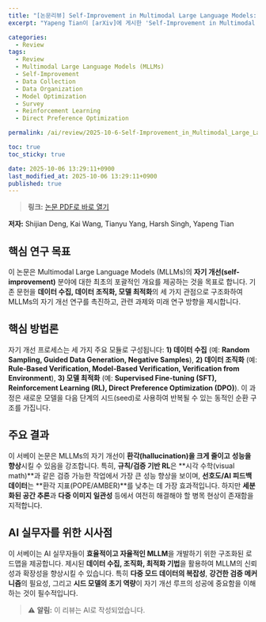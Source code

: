 ```yaml
---
title: "[논문리뷰] Self-Improvement in Multimodal Large Language Models: A Survey"
excerpt: "Yapeng Tian이 [arXiv]에 게시한 'Self-Improvement in Multimodal Large Language Models: A Survey' 논문에 대한 자세한 리뷰입니다."

categories:
  - Review
tags:
  - Review
  - Multimodal Large Language Models (MLLMs)
  - Self-Improvement
  - Data Collection
  - Data Organization
  - Model Optimization
  - Survey
  - Reinforcement Learning
  - Direct Preference Optimization

permalink: /ai/review/2025-10-6-Self-Improvement_in_Multimodal_Large_Language_Models_A_Survey/

toc: true
toc_sticky: true

date: 2025-10-06 13:29:11+0900
last_modified_at: 2025-10-06 13:29:11+0900
published: true
---
```

> **링크:** [논문 PDF로 바로 열기](https://arxiv.org/abs/2510.02665)

**저자:** Shijian Deng, Kai Wang, Tianyu Yang, Harsh Singh, Yapeng Tian



## 핵심 연구 목표
이 논문은 Multimodal Large Language Models (MLLMs)의 **자기 개선(self-improvement)** 분야에 대한 최초의 포괄적인 개요를 제공하는 것을 목표로 합니다. 기존 문헌을 **데이터 수집, 데이터 조직화, 모델 최적화**의 세 가지 관점으로 구조화하여 MLLMs의 자기 개선 연구를 촉진하고, 관련 과제와 미래 연구 방향을 제시합니다.

## 핵심 방법론
자기 개선 프로세스는 세 가지 주요 모듈로 구성됩니다: **1) 데이터 수집** (예: **Random Sampling, Guided Data Generation, Negative Samples**), **2) 데이터 조직화** (예: **Rule-Based Verification, Model-Based Verification, Verification from Environment**), **3) 모델 최적화** (예: **Supervised Fine-tuning (SFT), Reinforcement Learning (RL), Direct Preference Optimization (DPO)**). 이 과정은 새로운 모델을 다음 단계의 시드(seed)로 사용하여 반복될 수 있는 동적인 순환 구조를 가집니다.

## 주요 결과
이 서베이 논문은 MLLMs의 자기 개선이 **환각(hallucination)을 크게 줄이고** **성능을 향상**시킬 수 있음을 강조합니다. 특히, **규칙/검증 기반 RL**은 **시각 수학(visual math)**과 같은 검증 가능한 작업에서 가장 큰 성능 향상을 보이며, **선호도/AI 피드백 데이터**는 **환각 지표(POPE/AMBER)**를 낮추는 데 가장 효과적입니다. 하지만 **세분화된 공간 추론**과 **다중 이미지 일관성** 등에서 여전히 해결해야 할 병목 현상이 존재함을 지적합니다.

## AI 실무자를 위한 시사점
이 서베이는 AI 실무자들이 **효율적이고 자율적인 MLLM**을 개발하기 위한 구조화된 로드맵을 제공합니다. 제시된 **데이터 수집, 조직화, 최적화 기법**을 활용하여 MLLM의 신뢰성과 확장성을 향상시킬 수 있습니다. 특히 **다중 모드 데이터의 복잡성**, **강건한 검증 메커니즘**의 필요성, 그리고 **시드 모델의 초기 역량**이 자기 개선 루프의 성공에 중요함을 이해하는 것이 필수적입니다.

> ⚠️ **알림:** 이 리뷰는 AI로 작성되었습니다.